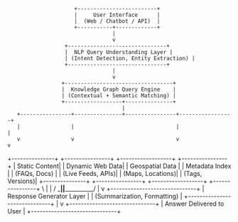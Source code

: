                          +-------------------------+
                         |     User Interface      |
                         |  (Web / Chatbot / API)  |
                         +-----------+-------------+
                                     |
                                     v
                      +-------------------------------+
                      |  NLP Query Understanding Layer |
                      | (Intent Detection, Entity Extraction) |
                      +-------------------------------+
                                     |
                                     v
                     +----------------------------------+
                     |  Knowledge Graph Query Engine    |
                     | (Contextual + Semantic Matching) |
                     +------------------+---------------+
                                        |
       +----------------+---------------+----------------+-----------------+
       |                |                                |                 |
       v                v                                v                 v
+---------------+  +----------------+        +------------------+  +----------------+
| Static Content|  | Dynamic Web Data|        | Geospatial Data  |  | Metadata Index |
| (FAQs, Docs)  |  | (Live Feeds, APIs)|       | (Maps, Locations)|  | (Tags, Versions)|
+---------------+  +----------------+        +------------------+  +----------------+
        \                    |                          |                   /
         \___________________|__________________________|__________________/
                                        |
                                        v
                        +------------------------------+
                        |   Response Generator Layer    |
                        | (Summarization, Formatting)   |
                        +------------------------------+
                                        |
                                        v
                        +------------------------------+
                        |    Answer Delivered to User   |
                        +------------------------------+
